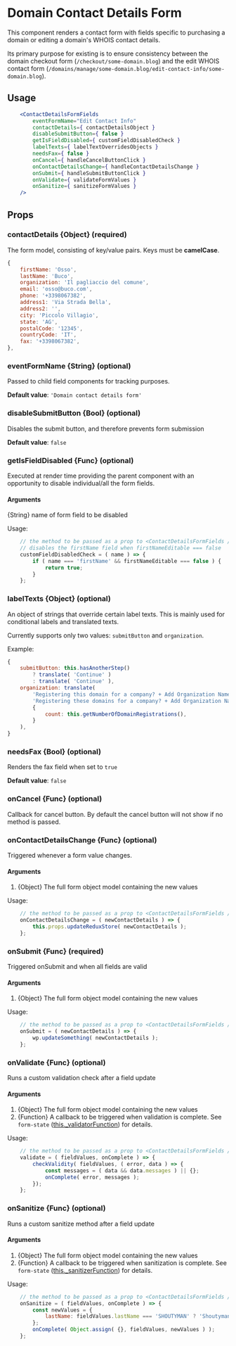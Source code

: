 Domain Contact Details Form
=============

This component renders a contact form with fields specific to purchasing a domain or editing a domain's WHOIS contact details.

Its primary purpose for existing is to ensure consistency between the domain checkout form (`/checkout/some-domain.blog`) and the edit WHOIS contact form (`/domains/manage/some-domain.blog/edit-contact-info/some-domain.blog`).


## Usage


```jsx
    <ContactDetailsFormFields
        eventFormName="Edit Contact Info"
        contactDetails={ contactDetailsObject }
        disableSubmitButton={ false }
        getIsFieldDisabled={ customFieldDisabledCheck }
        labelTexts={ labelTextOverridesObjects }
        needsFax={ false }
        onCancel={ handleCancelButtonClick }
        onContactDetailsChange={ handleContactDetailsChange }
        onSubmit={ handleSubmitButtonClick }
        onValidate={ validateFormValues }
        onSanitize={ sanitizeFormValues }
    />

```

## Props

### contactDetails {Object} (required)

The form model, consisting of key/value pairs. Keys must be **camelCase**.

```js
{
    firstName: 'Osso',
    lastName: 'Buco',
    organization: 'Il pagliaccio del comune',
    email: 'osso@buco.com',
    phone: '+3398067382',
    address1: 'Via Strada Bella',
    address2: '',
    city: 'Piccolo Villagio',
    state: 'AG',
    postalCode: '12345',
    countryCode: 'IT',
    fax: '+3398067382',
},

```

### eventFormName {String} (optional)

Passed to child field components for tracking purposes.

**Default value**: `'Domain contact details form'`


### disableSubmitButton {Bool} (optional)

Disables the submit button, and therefore prevents form submission

**Default value**: `false`

### getIsFieldDisabled {Func} (optional)

Executed at render time providing the parent component with an opportunity to disable individual/all the form fields.

#### Arguments

{String} name of form field to be disabled

Usage:

```js
    // the method to be passed as a prop to <ContactDetailsFormFields />
    // disables the firstName field when firstNameEditable === false
	customFieldDisabledCheck = ( name ) => {
		if ( name === 'firstName' && firstNameEditable === false ) {
			return true;
		}
	};
```

### labelTexts {Object} (optional)

An object of strings that override certain label texts. This is mainly used for conditional labels and translated texts.

Currently supports only two values: `submitButton` and `organization`.

Example:

```js
{
    submitButton: this.hasAnotherStep()
        ? translate( 'Continue' )
        : translate( 'Continue' ),
    organization: translate(
        'Registering this domain for a company? + Add Organization Name',
        'Registering these domains for a company? + Add Organization Name',
        {
            count: this.getNumberOfDomainRegistrations(),
        }
    ),
}
```

### needsFax {Bool} (optional)

Renders the fax field when set to `true`

**Default value**: `false`

### onCancel {Func} (optional)

Callback for cancel button. By default the cancel button will not show if no method is passed.

### onContactDetailsChange {Func} (optional)

Triggered whenever a form value changes. 

#### Arguments

1. {Object} The full form object model containing the new values

Usage:

```js
    // the method to be passed as a prop to <ContactDetailsFormFields />
	onContactDetailsChange = ( newContactDetails ) => {
		this.props.updateReduxStore( newContactDetails );
	};
```

### onSubmit {Func} (required)

Triggered onSubmit and when all fields are valid

#### Arguments

1. {Object} The full form object model containing the new values

Usage:

```js
    // the method to be passed as a prop to <ContactDetailsFormFields />
	onSubmit = ( newContactDetails ) => {
		wp.updateSomething( newContactDetails );
	};
```

### onValidate {Func} (optional)

Runs a custom validation check after a field update

#### Arguments

1. {Object} The full form object model containing the new values
2. {Function} A callback to be triggered when validation is complete. See `form-state` ([this._validatorFunction](https://github.com/Automattic/wp-calypso/blob/master/client/lib/form-state/index.js)) for details.

Usage:

```js
    // the method to be passed as a prop to <ContactDetailsFormFields />
	validate = ( fieldValues, onComplete ) => {
	    checkValidity( fieldValues, ( error, data ) => {
            const messages = ( data && data.messages ) || {};
            onComplete( error, messages );
        });
	};
```

### onSanitize {Func} (optional)

Runs a custom sanitize method after a field update

#### Arguments

1. {Object} The full form object model containing the new values
2. {Function} A callback to be triggered when sanitization is complete. See `form-state` ([this._sanitizerFunction](https://github.com/Automattic/wp-calypso/blob/master/client/lib/form-state/index.js)) for details.

Usage:

```js
    // the method to be passed as a prop to <ContactDetailsFormFields />
	onSanitize = ( fieldValues, onComplete ) => {
        const newValues = {
            lastName: fieldValues.lastName === 'SHOUTYMAN' ? 'Shoutyman' : fieldValues.lastName,
        };
	    onComplete( Object.assign( {}, fieldValues, newValues ) );
	};
```

